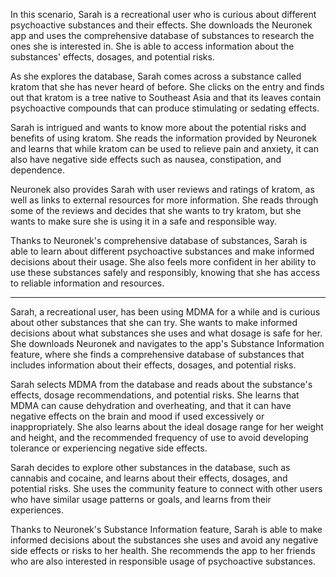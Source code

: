 In this scenario, Sarah is a recreational user who is curious about different psychoactive substances and their effects. She downloads the Neuronek app and uses the comprehensive database of substances to research the ones she is interested in. She is able to access information about the substances' effects, dosages, and potential risks.

As she explores the database, Sarah comes across a substance called kratom that she has never heard of before. She clicks on the entry and finds out that kratom is a tree native to Southeast Asia and that its leaves contain psychoactive compounds that can produce stimulating or sedating effects.

Sarah is intrigued and wants to know more about the potential risks and benefits of using kratom. She reads the information provided by Neuronek and learns that while kratom can be used to relieve pain and anxiety, it can also have negative side effects such as nausea, constipation, and dependence.

Neuronek also provides Sarah with user reviews and ratings of kratom, as well as links to external resources for more information. She reads through some of the reviews and decides that she wants to try kratom, but she wants to make sure she is using it in a safe and responsible way.

Thanks to Neuronek's comprehensive database of substances, Sarah is able to learn about different psychoactive substances and make informed decisions about their usage. She also feels more confident in her ability to use these substances safely and responsibly, knowing that she has access to reliable information and resources.

---

Sarah, a recreational user, has been using MDMA for a while and is curious about other substances that she can try. She wants to make informed decisions about what substances she uses and what dosage is safe for her. She downloads Neuronek and navigates to the app's Substance Information feature, where she finds a comprehensive database of substances that includes information about their effects, dosages, and potential risks.

Sarah selects MDMA from the database and reads about the substance's effects, dosage recommendations, and potential risks. She learns that MDMA can cause dehydration and overheating, and that it can have negative effects on the brain and mood if used excessively or inappropriately. She also learns about the ideal dosage range for her weight and height, and the recommended frequency of use to avoid developing tolerance or experiencing negative side effects.

Sarah decides to explore other substances in the database, such as cannabis and cocaine, and learns about their effects, dosages, and potential risks. She uses the community feature to connect with other users who have similar usage patterns or goals, and learns from their experiences.

Thanks to Neuronek's Substance Information feature, Sarah is able to make informed decisions about the substances she uses and avoid any negative side effects or risks to her health. She recommends the app to her friends who are also interested in responsible usage of psychoactive substances.
